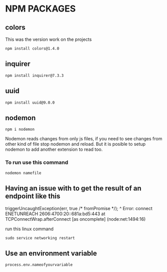 # NPM PACKAGES

## colors 

This was the version work on the projects 

```
npm install colors@1.4.0

```

## inquirer

```
npm install inquirer@7.3.3
```

## uuid

```  
npm install uuid@9.0.0
```

## nodemon

```  
npm i nodemon
```
Nodemon reads changes from only js files, if you need to see changes from other kind of file stop nodemon and reload.
But it is posible to setup nodemon to add another extension to read too. 
### To run use this command
```  
nodemon namefile 
```


## Having an issue with to get the result of an endpoint like this 
triggerUncaughtException(err, true /* fromPromise */);
            ^
Error: connect ENETUNREACH 2606:4700:20::681a:bd5:443
    at TCPConnectWrap.afterConnect [as oncomplete] (node:net:1494:16) 

run this linux command

```
sudo service networking restart
```

## Use an environment variable 

```
process.env.nameofyourvariable
```